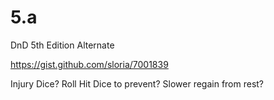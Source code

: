 # 5.a
DnD 5th Edition Alternate

https://gist.github.com/sloria/7001839


Injury Dice?
Roll Hit Dice to prevent?
Slower regain from rest?
